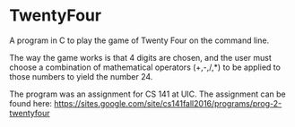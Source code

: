 # TwentyFour

A program in C to play the game of Twenty Four on the command line. 

The way the game works is that 4 digits are chosen, and the user must choose a combination of mathematical operators (+,-,/,*) to be applied to those numbers to yield the number 24. 

The program was an assignment for CS 141 at UIC. 
The assignment can be found here: https://sites.google.com/site/cs141fall2016/programs/prog-2-twentyfour
